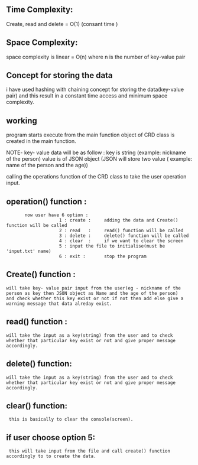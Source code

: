 ## Time Complexity:
   Create, read and delete = O(1) (consant time )
## Space Complexity:
   space complexity is linear = O(n) 
   where n is the number of key-value pair
## Concept for storing the data
   i have used hashing with chaining concept for storing the data(key-value pair) and this result in a constant time access and minimum space complexity.
   
## working
   program starts execute from the main function 
   object of CRD class is created in the main function.
   
   NOTE- key- value data will be as follow : key is string (example: nickname of the person)
                                             value is of JSON object (JSON will store two value ( example: name of the person and the age))
                                             
   calling the operations function of the CRD class to take the user operation input.
 ## operation() function :
           now user have 6 option :
                        1 : create :     adding the data and Create() function will be called
                        2 : read   :     read() function will be called
                        3 : delete :     delete() function will be called
                        4 : clear  :     if we want to clear the screen 
                        5 : input the file to initialise(must be 'input.txt' name)
                        6 : exit :       stop the program
                        
  ## Create() function :
    will take key- value pair input from the user(eg - nickname of the person as key then JSON object as Name and the age of the person) 
    and check whether this key exist or not if not then add else give a warning message that data alreday exist.
   
  ## read() function :
    will take the input as a key(string) from the user and to check whether that particular key exist or not and give proper message accordingly.
  ## delete() function:
    will take the input as a key(string) from the user and to check whether that particular key exist or not and give proper message accordingly.
  ## clear() function:
     this is basically to clear the console(screen).
  ## if user choose option 5:
     this will take input from the file and call create() function accordingly to to create the data.  
